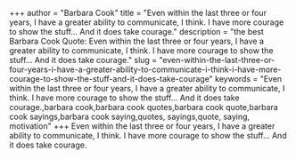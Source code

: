 +++
author = "Barbara Cook"
title = "Even within the last three or four years, I have a greater ability to communicate, I think. I have more courage to show the stuff... And it does take courage."
description = "the best Barbara Cook Quote: Even within the last three or four years, I have a greater ability to communicate, I think. I have more courage to show the stuff... And it does take courage."
slug = "even-within-the-last-three-or-four-years-i-have-a-greater-ability-to-communicate-i-think-i-have-more-courage-to-show-the-stuff-and-it-does-take-courage"
keywords = "Even within the last three or four years, I have a greater ability to communicate, I think. I have more courage to show the stuff... And it does take courage.,barbara cook,barbara cook quotes,barbara cook quote,barbara cook sayings,barbara cook saying,quotes, sayings,quote, saying, motivation"
+++
Even within the last three or four years, I have a greater ability to communicate, I think. I have more courage to show the stuff... And it does take courage.

